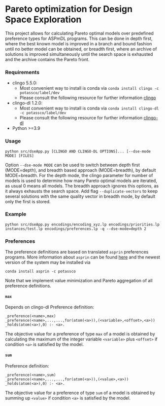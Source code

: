 # Pareto optimization for Design Space Exploration

This project allows for calculating Pareto optimal models over predefined preference types for ASPmDL programs. 
This can be done in depth first, where the best known model is improved in a branch and bound fashion until no better model can be obtained,
or breadth first, where an archive of solutions is improved simultaneously until the search space is exhausted and the archive contains the Pareto front.

### Requirements
  - clingo 5.5.0:
    - Most convenient way to install is conda via
      `conda install clingo -c potassco/label/dev`
    - Please consult the following resource for further information [clingo](https://github.com/potassco/clingo)
  - clingo-dl 1.2.0:
    - Most convenient way to install is conda via
      `conda install clingo-dl -c potassco/label/dev`
    - Please consult the following resource for further information [clingo-dl](https://github.com/potassco/clingoDL)
  - Python >=3.9

### Usage

    python src/dseApp.py [CLINGO AND CLINGO-DL OPTIONS]... [--dse-mode MODE] [FILES]

Option `--dse-mode MODE` can be used to switch between depth first (MODE=depth),
and breadth based approach (MODE=breadth), by default MODE=breadth.
For the depth mode, the clingo parameter for number of models is used to determine how many Pareto optimal models are iterated, as usual 0 means all models.
The breadth approach ignores this options, as it always exhausts the search space. Add flag `--duplicate-vectors` to keep several solutions with the same quality vector in breadth mode, by default only the first is stored.

### Example

    python src/dseApp.py encodings/encoding_xyz.lp encodings/priorities.lp instances/test.lp encodings/preferences.lp -q --dse-mode=depth 2

### Preferences
The preference definitions are based on translated `asprin` preferences programs. 
More information about `asprin` can be found [here](http://www.cs.uni-potsdam.de/wv/pdfformat/brderosc15a.pdf) 
and the newest version of the system may be installed via 

    conda install asprin -c potassco

Note that we implement value minimization and Pareto aggregation of all preference definitions.

#### `max`
Depends on clingo-dl
Preference definition:

    _preference(<name>,max)
    _preference(<name>,...,...,for(atom(<a>)),(<variable>,<offset>,<a>))
    _holds(atom(<a>),0) :- <a>.
    
The objective value for a preference of type `max` of a model is obtained by calculating the maximum of the integer variable `<variable>` plus `<offset>` if condition `<a>` is satisfied by the model.

#### `sum`
Preference definition:

    _preference(<name>,sum)
    _preference(<name>,...,...,for(atom(<a>)),(<value>,<a>))
    _holds(atom(<a>),0) :- <a>.
    
The objective value for a preference of type `sum` of a model is obtained by summing up `<value>` if condition `<a>` is satisfied by the model.
